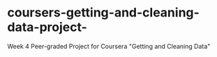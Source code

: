 # coursers-getting-and-cleaning-data-project-
Week 4 Peer-graded Project for Coursera "Getting and Cleaning Data"
